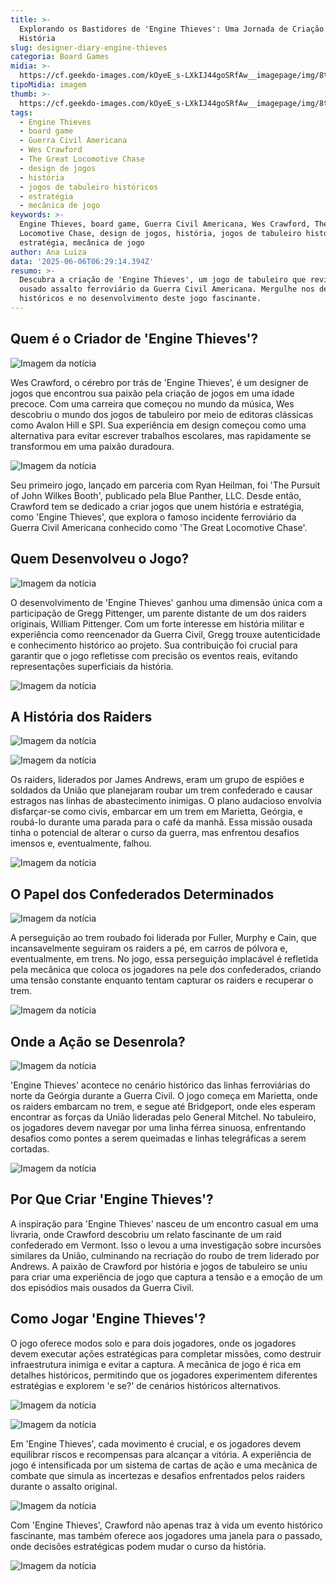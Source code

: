 ```yaml
---
title: >-
  Explorando os Bastidores de 'Engine Thieves': Uma Jornada de Criação e
  História
slug: designer-diary-engine-thieves
categoria: Board Games
midia: >-
  https://cf.geekdo-images.com/kOyeE_s-LXkIJ44goSRfAw__imagepage/img/8t9K09E2OhhDmq_sgPVjQbdI398=/fit-in/900x600/filters:no_upscale():strip_icc()/pic8594762.png
tipoMidia: imagem
thumb: >-
  https://cf.geekdo-images.com/kOyeE_s-LXkIJ44goSRfAw__imagepage/img/8t9K09E2OhhDmq_sgPVjQbdI398=/fit-in/900x600/filters:no_upscale():strip_icc()/pic8594762.png
tags:
  - Engine Thieves
  - board game
  - Guerra Civil Americana
  - Wes Crawford
  - The Great Locomotive Chase
  - design de jogos
  - história
  - jogos de tabuleiro históricos
  - estratégia
  - mecânica de jogo
keywords: >-
  Engine Thieves, board game, Guerra Civil Americana, Wes Crawford, The Great
  Locomotive Chase, design de jogos, história, jogos de tabuleiro históricos,
  estratégia, mecânica de jogo
author: Ana Luiza
data: '2025-06-06T06:29:14.394Z'
resumo: >-
  Descubra a criação de 'Engine Thieves', um jogo de tabuleiro que revive o
  ousado assalto ferroviário da Guerra Civil Americana. Mergulhe nos detalhes
  históricos e no desenvolvimento deste jogo fascinante.
---
```


## Quem é o Criador de 'Engine Thieves'?

![Imagem da notícia](https://cf.geekdo-images.com/5B7HClcGb3NxubZkEMvP5w__imagepage/img/d8HjyEq4W2X8vx1krjRzHOcUgE8=/fit-in/900x600/filters:no_upscale():strip_icc()/pic8790653.jpg)

Wes Crawford, o cérebro por trás de 'Engine Thieves', é um designer de jogos que encontrou sua paixão pela criação de jogos em uma idade precoce. Com uma carreira que começou no mundo da música, Wes descobriu o mundo dos jogos de tabuleiro por meio de editoras clássicas como Avalon Hill e SPI. Sua experiência em design começou como uma alternativa para evitar escrever trabalhos escolares, mas rapidamente se transformou em uma paixão duradoura.

![Imagem da notícia](https://cf.geekdo-images.com/bvTP5tiMGLO0mmocCToTUg__imagepage/img/9NH4I3Dq-XgLupxRdpCvQbz1YLk=/fit-in/900x600/filters:no_upscale():strip_icc()/pic8790652.jpg)

Seu primeiro jogo, lançado em parceria com Ryan Heilman, foi 'The Pursuit of John Wilkes Booth', publicado pela Blue Panther, LLC. Desde então, Crawford tem se dedicado a criar jogos que unem história e estratégia, como 'Engine Thieves', que explora o famoso incidente ferroviário da Guerra Civil Americana conhecido como 'The Great Locomotive Chase'.

## Quem Desenvolveu o Jogo?

![Imagem da notícia](https://cf.geekdo-images.com/-Xwd4Fot3H13b4yWQK8_UQ__imagepage/img/moxfmjfCM_45sc12NI1psmjsmmw=/fit-in/900x600/filters:no_upscale():strip_icc()/pic8790657.jpg)

O desenvolvimento de 'Engine Thieves' ganhou uma dimensão única com a participação de Gregg Pittenger, um parente distante de um dos raiders originais, William Pittenger. Com um forte interesse em história militar e experiência como reencenador da Guerra Civil, Gregg trouxe autenticidade e conhecimento histórico ao projeto. Sua contribuição foi crucial para garantir que o jogo refletisse com precisão os eventos reais, evitando representações superficiais da história.

![Imagem da notícia](https://cf.geekdo-images.com/w6ZVuhyEUEC9hWipf1MBjg__imagepage/img/udXsnS2ja1HJLBpAPXIVJhv2KbM=/fit-in/900x600/filters:no_upscale():strip_icc()/pic8790659.png)

## A História dos Raiders

![Imagem da notícia](https://cf.geekdo-images.com/VlV0r28zSYV5NBBuJtCnkQ__imagepage/img/5L--sYwyYVoL7CmPP6dm5H81TPw=/fit-in/900x600/filters:no_upscale():strip_icc()/pic8790663.jpg)

![Imagem da notícia](https://cf.geekdo-images.com/ZUGcpQIRE42P4GUdbowCLQ__imagepage/img/25LQ-ejT2Me_fB2Y71DDzMhVcvo=/fit-in/900x600/filters:no_upscale():strip_icc()/pic8790672.jpg)

Os raiders, liderados por James Andrews, eram um grupo de espiões e soldados da União que planejaram roubar um trem confederado e causar estragos nas linhas de abastecimento inimigas. O plano audacioso envolvia disfarçar-se como civis, embarcar em um trem em Marietta, Geórgia, e roubá-lo durante uma parada para o café da manhã. Essa missão ousada tinha o potencial de alterar o curso da guerra, mas enfrentou desafios imensos e, eventualmente, falhou.

![Imagem da notícia](https://cf.geekdo-images.com/n7puhuPuRlxx1pLo8x2VHg__imagepage/img/EcTkVC2JBEQ9PLs1iJP8ZNmSxRo=/fit-in/900x600/filters:no_upscale():strip_icc()/pic8790676.png)

## O Papel dos Confederados Determinados

![Imagem da notícia](https://cf.geekdo-images.com/MXfi3gN43mW_EIPBuQv2NQ__imagepage/img/ITuqdl3-dnByc7HYMXBxT9XA7Fc=/fit-in/900x600/filters:no_upscale():strip_icc()/pic8790682.jpg)

A perseguição ao trem roubado foi liderada por Fuller, Murphy e Cain, que incansavelmente seguiram os raiders a pé, em carros de pólvora e, eventualmente, em trens. No jogo, essa perseguição implacável é refletida pela mecânica que coloca os jogadores na pele dos confederados, criando uma tensão constante enquanto tentam capturar os raiders e recuperar o trem.

![Imagem da notícia](https://cf.geekdo-images.com/zGVMVXxylcEZ5a0kXSGdzw__imagepage/img/Rqd7YWOMPFo3G1Zurp_hkjMzDFU=/fit-in/900x600/filters:no_upscale():strip_icc()/pic8790684.png)

## Onde a Ação se Desenrola?

![Imagem da notícia](https://cf.geekdo-images.com/9HExLcGSCANCoMEOOPGKow__imagepage/img/a3_pq8HL_xKh3_8A_ZsDb3S3h98=/fit-in/900x600/filters:no_upscale():strip_icc()/pic8790694.png)

'Engine Thieves' acontece no cenário histórico das linhas ferroviárias do norte da Geórgia durante a Guerra Civil. O jogo começa em Marietta, onde os raiders embarcam no trem, e segue até Bridgeport, onde eles esperam encontrar as forças da União lideradas pelo General Mitchel. No tabuleiro, os jogadores devem navegar por uma linha férrea sinuosa, enfrentando desafios como pontes a serem queimadas e linhas telegráficas a serem cortadas.

![Imagem da notícia](https://cf.geekdo-images.com/5Zx72D0h0SytLi685yAAOg__imagepage/img/XxW9IAq2xUY_xI5scmhJAcGHx8g=/fit-in/900x600/filters:no_upscale():strip_icc()/pic8790687.jpg)

## Por Que Criar 'Engine Thieves'?

A inspiração para 'Engine Thieves' nasceu de um encontro casual em uma livraria, onde Crawford descobriu um relato fascinante de um raid confederado em Vermont. Isso o levou a uma investigação sobre incursões similares da União, culminando na recriação do roubo de trem liderado por Andrews. A paixão de Crawford por história e jogos de tabuleiro se uniu para criar uma experiência de jogo que captura a tensão e a emoção de um dos episódios mais ousados da Guerra Civil.

## Como Jogar 'Engine Thieves'?

O jogo oferece modos solo e para dois jogadores, onde os jogadores devem executar ações estratégicas para completar missões, como destruir infraestrutura inimiga e evitar a captura. A mecânica de jogo é rica em detalhes históricos, permitindo que os jogadores experimentem diferentes estratégias e explorem 'e se?' de cenários históricos alternativos.

![Imagem da notícia](https://cf.geekdo-images.com/StpMxUF6PWuiuEQUnslmDA__imagepage/img/QZVKzltc7NFL9-7EYy_Xm7QK3Is=/fit-in/900x600/filters:no_upscale():strip_icc()/pic8790738.png)

![Imagem da notícia](https://cf.geekdo-images.com/N7SZLKSgQlbiyW2_QsaoPw__imagepage/img/uN0XeHUVroZPQxjuF5PwrxnR_3E=/fit-in/900x600/filters:no_upscale():strip_icc()/pic8790747.png)

Em 'Engine Thieves', cada movimento é crucial, e os jogadores devem equilibrar riscos e recompensas para alcançar a vitória. A experiência de jogo é intensificada por um sistema de cartas de ação e uma mecânica de combate que simula as incertezas e desafios enfrentados pelos raiders durante o assalto original.

![Imagem da notícia](https://cf.geekdo-images.com/KZsTRzSlVveRyAVvktQa5A__imagepage/img/ps_HVMkLi8pdO2X1oWq3o2uTUw8=/fit-in/900x600/filters:no_upscale():strip_icc()/pic8790751.jpg)

Com 'Engine Thieves', Crawford não apenas traz à vida um evento histórico fascinante, mas também oferece aos jogadores uma janela para o passado, onde decisões estratégicas podem mudar o curso da história.

![Imagem da notícia](https://cf.geekdo-images.com/-oyytYIP8dCY5kTGmgLnwQ__imagepage/img/xV44lxrJ_Ia70l7T14k0l4CEdbw=/fit-in/900x600/filters:no_upscale():strip_icc()/pic8790700.jpg)